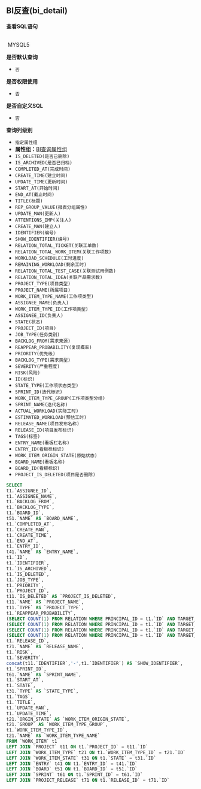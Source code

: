 ## BI反查(bi_detail) <!-- {docsify-ignore-all} -->



<p class="panel-title"><b>查看SQL语句</b></p>
<br>

<el-row>
&nbsp;<el-tag @click="MYSQL5 = true">MYSQL5</el-tag>
</el-row>

<br>
<p class="panel-title"><b>是否默认查询</b></p>

* `否`

<p class="panel-title"><b>是否权限使用</b></p>

* `否`

<p class="panel-title"><b>是否自定义SQL</b></p>

* `否`

<p class="panel-title"><b>查询列级别</b></p>

* `指定属性组`
*  **属性组：**[BI查询属性组](#)
  * `IS_DELETED(是否已删除)`
  * `IS_ARCHIVED(是否已归档)`
  * `COMPLETED_AT(完成时间)`
  * `CREATE_TIME(建立时间)`
  * `UPDATE_TIME(更新时间)`
  * `START_AT(开始时间)`
  * `END_AT(截止时间)`
  * `TITLE(标题)`
  * `REP_GROUP_VALUE(报表分组属性)`
  * `UPDATE_MAN(更新人)`
  * `ATTENTIONS_IMP(关注人)`
  * `CREATE_MAN(建立人)`
  * `IDENTIFIER(编号)`
  * `SHOW_IDENTIFIER(编号)`
  * `RELATION_TOTAL_TICKET(关联工单数)`
  * `RELATION_TOTAL_WORK_ITEM(关联工作项数)`
  * `WORKLOAD_SCHEDULE(工时进度)`
  * `REMAINING_WORKLOAD(剩余工时)`
  * `RELATION_TOTAL_TEST_CASE(关联测试用例数)`
  * `RELATION_TOTAL_IDEA(关联产品需求数)`
  * `PROJECT_TYPE(项目类型)`
  * `PROJECT_NAME(所属项目)`
  * `WORK_ITEM_TYPE_NAME(工作项类型)`
  * `ASSIGNEE_NAME(负责人)`
  * `WORK_ITEM_TYPE_ID(工作项类型)`
  * `ASSIGNEE_ID(负责人)`
  * `STATE(状态)`
  * `PROJECT_ID(项目)`
  * `JOB_TYPE(任务类别)`
  * `BACKLOG_FROM(需求来源)`
  * `REAPPEAR_PROBABILITY(复现概率)`
  * `PRIORITY(优先级)`
  * `BACKLOG_TYPE(需求类型)`
  * `SEVERITY(严重程度)`
  * `RISK(风险)`
  * `ID(标识)`
  * `STATE_TYPE(工作项状态类型)`
  * `SPRINT_ID(迭代标识)`
  * `WORK_ITEM_TYPE_GROUP(工作项类型分组)`
  * `SPRINT_NAME(迭代名称)`
  * `ACTUAL_WORKLOAD(实际工时)`
  * `ESTIMATED_WORKLOAD(预估工时)`
  * `RELEASE_NAME(项目发布名称)`
  * `RELEASE_ID(项目发布标识)`
  * `TAGS(标签)`
  * `ENTRY_NAME(看板栏名称)`
  * `ENTRY_ID(看板栏标识)`
  * `WORK_ITEM_ORIGIN_STATE(原始状态)`
  * `BOARD_NAME(看板名称)`
  * `BOARD_ID(看板标识)`
  * `PROJECT_IS_DELETED(项目是否删除)`






<el-dialog v-model="MYSQL5" title="MYSQL5">

```sql
SELECT
t1.`ASSIGNEE_ID`,
t1.`ASSIGNEE_NAME`,
t1.`BACKLOG_FROM`,
t1.`BACKLOG_TYPE`,
t1.`BOARD_ID`,
t51.`NAME` AS `BOARD_NAME`,
t1.`COMPLETED_AT`,
t1.`CREATE_MAN`,
t1.`CREATE_TIME`,
t1.`END_AT`,
t1.`ENTRY_ID`,
t41.`NAME` AS `ENTRY_NAME`,
t1.`ID`,
t1.`IDENTIFIER`,
t1.`IS_ARCHIVED`,
t1.`IS_DELETED`,
t1.`JOB_TYPE`,
t1.`PRIORITY`,
t1.`PROJECT_ID`,
t11.`IS_DELETED` AS `PROJECT_IS_DELETED`,
t11.`NAME` AS `PROJECT_NAME`,
t11.`TYPE` AS `PROJECT_TYPE`,
t1.`REAPPEAR_PROBABILITY`,
(SELECT COUNT(1) FROM RELATION WHERE PRINCIPAL_ID = t1.`ID` AND TARGET_TYPE ='IDEA') AS `RELATION_TOTAL_IDEA`,
(SELECT COUNT(1) FROM RELATION WHERE PRINCIPAL_ID = t1.`ID` AND TARGET_TYPE ='TEST_CASE') AS `RELATION_TOTAL_TEST_CASE`,
(SELECT COUNT(1) FROM RELATION WHERE PRINCIPAL_ID = t1.`ID` AND TARGET_TYPE ='TICKET') AS `RELATION_TOTAL_TICKET`,
(SELECT COUNT(1) FROM RELATION WHERE PRINCIPAL_ID = t1.`ID` AND TARGET_TYPE ='WORK_ITEM') AS `RELATION_TOTAL_WORK_ITEM`,
t1.`RELEASE_ID`,
t71.`NAME` AS `RELEASE_NAME`,
t1.`RISK`,
t1.`SEVERITY`,
concat(t11.`IDENTIFIER`,'-',t1.`IDENTIFIER`) AS `SHOW_IDENTIFIER`,
t1.`SPRINT_ID`,
t61.`NAME` AS `SPRINT_NAME`,
t1.`START_AT`,
t1.`STATE`,
t31.`TYPE` AS `STATE_TYPE`,
t1.`TAGS`,
t1.`TITLE`,
t1.`UPDATE_MAN`,
t1.`UPDATE_TIME`,
t21.`ORGIN_STATE` AS `WORK_ITEM_ORIGIN_STATE`,
t21.`GROUP` AS `WORK_ITEM_TYPE_GROUP`,
t1.`WORK_ITEM_TYPE_ID`,
t21.`NAME` AS `WORK_ITEM_TYPE_NAME`
FROM `WORK_ITEM` t1 
LEFT JOIN `PROJECT` t11 ON t1.`PROJECT_ID` = t11.`ID` 
LEFT JOIN `WORK_ITEM_TYPE` t21 ON t1.`WORK_ITEM_TYPE_ID` = t21.`ID` 
LEFT JOIN `WORK_ITEM_STATE` t31 ON t1.`STATE` = t31.`ID` 
LEFT JOIN `ENTRY` t41 ON t1.`ENTRY_ID` = t41.`ID` 
LEFT JOIN `BOARD` t51 ON t1.`BOARD_ID` = t51.`ID` 
LEFT JOIN `SPRINT` t61 ON t1.`SPRINT_ID` = t61.`ID` 
LEFT JOIN `PROJECT_RELEASE` t71 ON t1.`RELEASE_ID` = t71.`ID` 


```

</el-dialog>

<script>
 const { createApp } = Vue
  createApp({
    data() {
      return {
                MYSQL5 : false
        
      }
    },
    methods: {
    }
  }).use(ElementPlus).mount('#app')
</script>